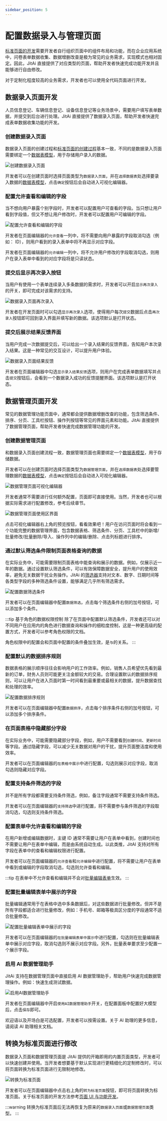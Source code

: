 ```yaml
---
sidebar_position: 5
---
```


# 配置数据录入与管理页面

[标准页面的开发](./页面UI与功能开发.md)需要开发者自行组织页面中的组件布局和功能，而在企业应用系统中，问卷表单数据收集、数据增删改查是极为常见的业务需求，实现模式也相对固定。因此，JitAi 直接提供了对应类型的页面，帮助开发者快速完成功能开发并且能够进行自由修改。

对于定制化程度较高的业务需求，开发者也可以使用全代码页面进行开发。

## 数据录入页面开发

人员信息登记、车辆信息登记、设备信息登记等业务场景中，需要用户填写表单数据，并提交到后台进行处理。JitAi 直接提供了数据录入页面，帮助开发者快速完成表单数据收集功能的开发。

### 创建数据录入页面

数据录入页面的创建过程和[标准页面的创建过程](./页面UI与功能开发.md#创建一个标准页面)基本一致，不同的是数据录入页面需要绑定一个[数据表模型](../数据建模/数据表模型.md)，用于存储用户录入的数据。

![创建数据录入页面](./img/创建数据录入页面.png)

开发者可以在创建页面时选择页面类型为`数据录入页面`，并在`选择数据表`处选择要录入数据的[数据表模型](../数据建模/数据表模型.md)，点击`确定`按钮后会自动进入可视化编辑器。

### 配置允许查看和编辑的字段

当不想向用户暴露个别字段时，开发者可以配置用户可查看的字段。当只想让用户看到字段值，但又不想让用户修改时，开发者可以配置用户可编辑的字段。

![配置允许查看和编辑的字段](./img/数据录入-配置允许查看和编辑字段.gif)

开发者在页面编辑器的`允许查看`一列中，将不需要向用户暴露的字段取消勾选（例如： ID），则用户看到的录入表单中将不再显示对应字段。

开发者在页面编辑器的`允许编辑`一列中，将不允许用户修改的字段取消勾选，则用户在录入表单中看到的对应字段将是只读状态。

### 提交后显示再次录入按钮

当用户有使用一个表单连续录入多条数据的需求时，开发者可以开启`显示再次录入`的开关，即可完成对该需求的支持。

![数据录入页面再次录入](./img/数据录入页面-再次录入.gif)

开发者在开发页面时可以勾选`显示再次录入`选项，使得用户每次`提交`数据后点击`再次录入`按钮即可回到录入界面并填写新的数据。该选项默认是打开状态。

### 提交后展示结果反馈界面

当用户完成一次数据提交后，可以给出一个录入结果的反馈界面，告知用户本次录入结果。这是一种常见的交互设计，可以提升用户体验。

![数据录入页面结果反馈](./img/数据录入页面-结果反馈.gif)

开发者在页面编辑器中勾选`显示录入结果反馈`选项，则用户在完成表单数据填写并点击`提交`按钮后，会看到一个数据录入成功的反馈提醒界面。该选项默认是打开状态。

## 数据管理页面开发

常见的数据管理功能页面中，通常都会提供数据增删改查的功能，包含筛选条件、排序、分页、工具栏按钮、操作列按钮等常见的界面元素和功能。JitAi 直接提供了数据管理页面，帮助开发者快速完成数据管理功能的开发。

### 创建数据管理页面

和数据录入页面创建流程一致，数据管理页面也需要绑定一个[数据表模型](../数据建模/数据表模型.md)，用于存储数据。

开发者可以在创建页面时选择页面类型为`数据管理页面`，并在`选择数据表`处选择要管理数据的[数据表模型](../数据建模/数据表模型.md)，点击`确定`按钮后会自动进入可视化编辑器。

![数据管理页面可视化编辑器](./img/数据管理页面可视化编辑器.png)

开发者通常不需要进行任何额外配置，页面即可直接使用。当然，开发者也可以根据实际需求进行配置修改，参考后续章节。

![数据管理页面使用区界面](./img/数据管理页面使用区界面.png)

点击可视化编辑器右上角的预览按钮，看看效果吧！用户在访问页面时将会看到一个功能完整的数据管理界面，包含数据表格、筛选条件、分页、工具栏中的新增/批量修改/批量删除/导入、操作列中的编辑/删除、点击列标题进行排序。

### 通过默认筛选条件限制页面表格查询的数据

在实际业务中，可能需要限制页面表格中能查询和展示的数据。例如，仅展示近一年的数据。通过设置默认筛选条件，可以有效保障数据安全，提升用户的使用效率，避免无关数据干扰业务操作。JitAi 的[筛选器](../在页面中使用功能组件/筛选器组件.md)支持对文本、数字、日期时间等各类型字段的多种筛选条件设置，能够满足几乎所有筛选需求。

![配置数据筛选条件](./img/配置数据筛选条件.gif)

开发者可以在页面编辑器中配置`数据筛选`，点击每个筛选条件右侧的加号按钮，可以添加多个条件。

:::tip 基于角色的数据权限控制
除了在页面中配置默认筛选条件，开发者还可以对不同用户在应用内的角色进行数据查询和操作的细粒度控制，这是一种更高级的配置方式，开发者可以参考角色权限的文档。

角色权限中的配置会和页面中配置的条件叠加生效，是`与`的关系。
:::

### 配置默认的数据排序规则

数据表格的展示顺序往往会影响用户的工作效率。例如，销售人员希望优先看到最新的订单，财务人员则可能更关注金额较大的交易。合理设置默认的数据排序规则，可以让用户在进入页面时第一时间看到最重要或最相关的数据，提升数据查找和处理的效率。

![配置数据排序规则](./img/配置数据排序规则.gif)

开发者可以在页面编辑器中配置`数据排序`，点击每个排序条件右侧的加号按钮，可以添加多个排序条件。

### 在页面表格中隐藏部分字段

在实际业务中，可能需要隐藏部分字段，例如，用户不需要看到`创建时间`、`更新时间`等字段。通过隐藏字段，可以减少无关数据对用户的干扰，提升页面整洁度和使用效率。

开发者可以在页面编辑器的`在表格中展示`中进行配置，勾选则展示对应字段，取消勾选则隐藏对应字段。

### 配置支持条件筛选的字段

并不是所有字段都需要支持条件筛选，例如，备注字段通常不需要支持条件筛选。

开发者可以在页面编辑器的`支持筛选`中进行配置，将不需要参与条件筛选的字段取消勾选，勾选则支持条件筛选。

### 配置表单中允许查看和编辑的字段

在用户新增或编辑数据时，主键 ID 通常不需要让用户在表单中看到，创建时间也不需要让用户在表单中编辑，而是由系统自动生成。以此类推，JitAI 支持对所有字段在表单中的查看和编辑权限进行配置。

开发者可以在页面编辑器的`允许查看`和`允许编辑`中进行配置，将不需要让用户在表单中看到或编辑的字段取消勾选，勾选则允许查看和编辑。

:::tip
在表单中不允许查看和编辑并不会对[批量编辑表单](#配置批量编辑表单中展示的字段)生效。
:::

### 配置批量编辑表单中展示的字段

批量编辑通常用于在表格中选中多条数据后，对这些数据进行批量修改。但并不是所有字段都适合进行批量修改，例如：手机号、邮箱等极具区分度的字段通常不适合批量修改。

![配置批量编辑表单中展示的字段](./img/配置批量编辑表单中展示的字段.gif)

开发者可以在页面编辑器的`在批量编辑表单中展示`中进行配置，勾选则在批量编辑表单中展示对应字段，取消勾选则不展示对应字段。另外，批量表单要求至少配置一个展示字段。

### 启用 AI 数据管理助手

JitAi 支持在数据管理页面中直接启用 AI 数据管理助手，帮助用户快速完成数据管理操作。例如：快速生成测试数据。

![启用AI数据管理助手](./img/启用AI数据管理助手.gif)

开发者在页面编辑器中开启`使用AI数据管理助手`开关，在配置面板中配置好大模型后，点击`保存`即可。

欢迎语以及开场白是可选配置，开发者可以按需设置。关于 AI 助理的更多信息，请阅读 AI 助理相关文档。

## 转换为标准页面进行修改

数据录入页面和数据管理页面是 JitAi 提供的开箱即用的内置页面类型，开发者可以快速创建并使用。当开发者想要基于默认实现进行更精细化的定制修改时，可以将页面转换为标准页面进行无限制地修改。

![转换为标准页面](./img/转换为标准页面.gif)

开发者可以在页面编辑器中点击右上角的`转为标准页面`按钮，即可将页面转换为标准页面。关于标准页面的开发方法参考[页面 UI 与功能开发](./页面UI与功能开发.md)。

:::warning
转换为标准页面后无法再恢复为原来的`数据录入页面`或`数据管理页面`类型。
:::
